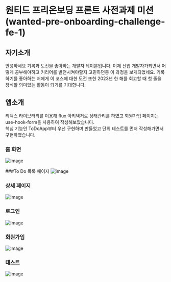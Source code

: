 # 원티드 프리온보딩 프론트 사전과제 미션(wanted-pre-onboarding-challenge-fe-1)

## 자기소개
 안녕하세요 기록과 도전을 좋아하는 개발자 레이븐입니다.
 이제 신입 개발자가되면서 어떻게 공부해야하고 커리어를 발전시켜야할지 고민하던중 이 과정을 보게되었네요.
 기록하기를 좋아하는 저에게 이 코스에 대한 도전 또한 2023년 한 해를 회고할 때 첫 줄을 장식할 의미있는 활동이 되기를 기대합니다.
 
## 앱소개
리덕스 라이브러리를 이용해 flux 아키텍처로 상태관리를 하였고 회원가입 페이지는 use-hook-form을 사용하여 작성해보았습니다.
</br>
핵심 기능인 ToDoApp부터 우선 구현하며 만들었고 단위 테스트를 먼저 작성해가면서 구현하였습니다.

### 홈 화면
![image](https://user-images.githubusercontent.com/101691259/210916466-018a52e7-6da6-4637-b9a7-774ca1ec06d9.png)

###To Do 목록 페이지
![image](https://user-images.githubusercontent.com/101691259/210916585-867d5358-9996-4dc3-b1ea-a2935620b1ed.png)

### 상세 페이지
![image](https://user-images.githubusercontent.com/101691259/210916662-b5603fd0-b8a5-4b22-b3a2-f249d0eace7a.png)

### 로그인
![image](https://user-images.githubusercontent.com/101691259/210916737-291f4e0c-9b00-40ed-ab0c-1902b9eba433.png)

### 회원가입
![image](https://user-images.githubusercontent.com/101691259/210916762-12ab61f8-0c5e-4f39-8f5d-b31b81622a00.png)

### 테스트
![image](https://user-images.githubusercontent.com/101691259/210917113-0febe20f-50cc-472a-b411-c7d37752e816.png)
